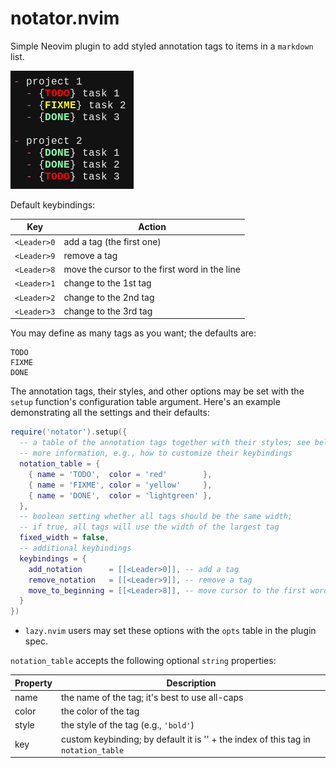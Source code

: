 # notator.nvim

Simple Neovim plugin to add styled annotation tags to items in a `markdown` list.

![screenshot](doc/screenshot.png)

Default keybindings:

| Key         | Action                                        |
| ---         | ---                                           |
| `<Leader>0` | add a tag (the first one)                     |
| `<Leader>9` | remove a tag                                  |
| `<Leader>8` | move the cursor to the first word in the line |
| `<Leader>1` | change to the 1st tag                         |
| `<Leader>2` | change to the 2nd tag                         |
| `<Leader>3` | change to the 3rd tag                         |

You may define as many tags as you want; the defaults are:
```
TODO
FIXME
DONE
```

The annotation tags, their styles, and other options may be set with the `setup` function's configuration table argument. Here's an example demonstrating all the settings and their defaults:
```lua
require('notator').setup({
  -- a table of the annotation tags together with their styles; see below for
  -- more information, e.g., how to customize their keybindings
  notation_table = {
    { name = 'TODO',  color = 'red'        },
    { name = 'FIXME', color = 'yellow'     },
    { name = 'DONE',  color = 'lightgreen' },
  },
  -- boolean setting whether all tags should be the same width;
  -- if true, all tags will use the width of the largest tag
  fixed_width = false,
  -- additional keybindings
  keybindings = {
    add_notation      = [[<Leader>0]], -- add a tag
    remove_notation   = [[<Leader>9]], -- remove a tag
    move_to_beginning = [[<Leader>8]], -- move cursor to the first word
  }
})
```
- `lazy.nvim` users may set these options with the `opts` table in the plugin spec.

`notation_table` accepts the following optional `string` properties:

| Property | Description                                                                                |
| ---      | ---                                                                                        |
| name     | the name of the tag; it's best to use all-caps                                             |
| color    | the color of the tag                                                                       |
| style    | the style of the tag (e.g., `'bold'`)                                                      |
| key      | custom keybinding; by default it is '<Leader>' + the index of this tag in `notation_table` |
